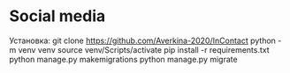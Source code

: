 <h1>Social media</h1>

Установка:
git clone https://github.com/Averkina-2020/InContact
python -m venv venv
source venv/Scripts/activate
pip install -r requirements.txt
python manage.py makemigrations
python manage.py migrate 